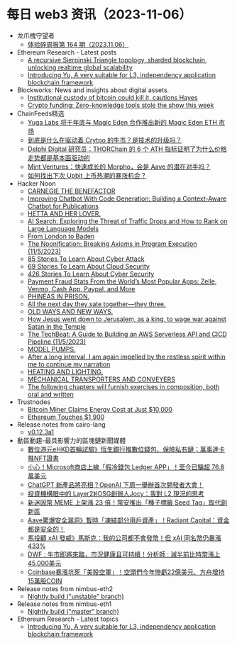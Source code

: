 # 每日 web3 资讯（2023-11-06）

- 龙爪槐守望者
  - [体验碎周报第 164 期（2023.11.06）](https://www.ftium4.com/ux-weekly-164.html)
- Ethereum Research - Latest posts
  - [A recursive Sierpinski Triangle topology, sharded blockchain, unlocking realtime global scalability](https://ethresear.ch/t/a-recursive-sierpinski-triangle-topology-sharded-blockchain-unlocking-realtime-global-scalability/17263/3)
  - [Introducing Yu, A very suitable for L3, independency application blockchain framework](https://ethresear.ch/t/introducing-yu-a-very-suitable-for-l3-independency-application-blockchain-framework/17302/1)
- Blockworks: News and insights about digital assets.
  - [Institutional custody of bitcoin could kill it, cautions Hayes](https://blockworks.co/news/institutional-bitcoin-blackrock-otm)
  - [Crypto funding: Zero-knowledge tools stole the show this week](https://blockworks.co/news/zero-knowledge-animoca-uniswap)
- ChainFeeds精选
  - [Yuga Labs 将于年底与 Magic Eden 合作推出新的 Magic Eden ETH 市场](https://twitter.com/yugalabs/status/1720757313676488927)
  - [到底是什么在驱动着 Crytpo 的牛市？是技术的升级吗？](https://mirror.xyz/lucidafund.eth/ZUbquhIfl0qJ_AOtnKWNnC4DJ5GpzECy7jvtsJr32F0)
  - [Delphi Digital 研究员：THORChain 的 6 个 ATH 指标证明了为什么价格走势都是基本面驱动的](https://x.com/cannngurel/status/1720488689317384307)
  - [Mint Ventures：快速成长的 Morpho，会是 Aave 的潜在对手吗？](https://research.mintventures.fund/2023/11/02/zh-will-fast-growing-morpho-pose-a-potential-competitor-to-aave/)
  - [如何找出下次 Upbit 上币热潮的暴涨机会？](https://x.com/jzinvest_xyz/status/1720731723410071808)
- Hacker Noon
  - [CARNEGIE THE BENEFACTOR](https://hackernoon.com/carnegie-the-benefactor?source=rss)
  - [Improving Chatbot With Code Generation: Building a Context-Aware Chatbot for Publications](https://hackernoon.com/improving-chatbot-with-code-generation-building-a-context-aware-chatbot-for-publications?source=rss)
  - [HETTA AND HER LOVER.](https://hackernoon.com/hetta-and-her-lover?source=rss)
  - [AI Search: Exploring the Threat of Traffic Drops and How to Rank on Large Language Models](https://hackernoon.com/ai-search-exploring-the-threat-of-traffic-drops-and-how-to-rank-on-large-language-models?source=rss)
  - [From London to Baden](https://hackernoon.com/from-london-to-baden?source=rss)
  - [The Noonification: Breaking Axioms in Program Execution (11/5/2023)](https://hackernoon.com/11-5-2023-noonification?source=rss)
  - [85 Stories To Learn About Cyber Attack](https://hackernoon.com/85-stories-to-learn-about-cyber-attack?source=rss)
  - [69 Stories To Learn About Cloud Security](https://hackernoon.com/69-stories-to-learn-about-cloud-security?source=rss)
  - [426 Stories To Learn About Cyber Security](https://hackernoon.com/426-stories-to-learn-about-cyber-security?source=rss)
  - [Payment Fraud Stats From the World’s Most Popular Apps: Zelle, Venmo, Cash App, Paypal, and More](https://hackernoon.com/payment-fraud-stats-from-the-worlds-most-popular-apps-zelle-venmo-cash-app-paypal-and-more?source=rss)
  - [PHINEAS IN PRISON.](https://hackernoon.com/phineas-in-prison?source=rss)
  - [All the next day they sate together—they three.](https://hackernoon.com/all-the-next-day-they-sate-togetherthey-three?source=rss)
  - [OLD WAYS AND NEW WAYS.](https://hackernoon.com/old-ways-and-new-ways?source=rss)
  - [How Jesus went down to Jerusalem, as a king, to wage war against Satan in the Temple](https://hackernoon.com/how-jesus-went-down-to-jerusalem-as-a-king-to-wage-war-against-satan-in-the-temple?source=rss)
  - [The TechBeat: A Guide to Building an AWS Serverless API and CICD Pipeline (11/5/2023)](https://hackernoon.com/11-5-2023-techbeat?source=rss)
  - [MODEL PUMPS.](https://hackernoon.com/model-pumps?source=rss)
  - [After a long interval, I am again impelled by the restless spirit within me to continue my narration](https://hackernoon.com/after-a-long-interval-i-am-again-impelled-by-the-restless-spirit-within-me-to-continue-my-narration?source=rss)
  - [HEATING AND LIGHTING.](https://hackernoon.com/heating-and-lighting?source=rss)
  - [MECHANICAL TRANSPORTERS AND CONVEYERS](https://hackernoon.com/mechanical-transporters-and-conveyers?source=rss)
  - [The following chapters will furnish exercises in composition, both oral and written](https://hackernoon.com/the-following-chapters-will-furnish-exercises-in-composition-both-oral-and-written?source=rss)
- Trustnodes
  - [Bitcoin Miner Claims Energy Cost at Just $10,000](https://www.trustnodes.com/2023/11/05/bitcoin-miner-claims-energy-cost-just-10000)
  - [Ethereum Touches $1,900](https://www.trustnodes.com/2023/11/05/ethereum-touches-1900)
- Release notes from cairo-lang
  - [v0.12.3a1](https://github.com/starkware-libs/cairo-lang/releases/tag/v0.12.3a1)
- 動區動趨-最具影響力的區塊鏈新聞媒體
  - [數位港元eHKD首輪試驗》恆生銀行推數位錢包、保險私有鏈；萬事達卡推NFT證書](https://www.blocktempo.com/digital-port-dollar-ehkd-completes-first-round-of-trials/)
  - [小心！Microsoft商店上線「假冷錢包 Ledger APP」！至今已騙超 76.8 萬美元](https://www.blocktempo.com/a-fake-ledger-live-app-on-the-official-microsoft/)
  - [ChatGPT 新產品將亮相？OpenAI 下周一舉辦首次開發者大會！](https://www.blocktempo.com/openai-devday-is-in-a-week/)
  - [投資機構眼中的 Layer2》IOSG創辦人Jocy：我對 L2 現況的思考](https://www.blocktempo.com/institutional-investors-perspective-on-layer-2-growth-challenges-ecosystem-collaboration-and-future-trends/)
  - [新迷因幣 MEME 上架漲 23 倍！幣安推出「種子標籤 Seed Tag」取代創新區](https://www.blocktempo.com/binance-replaced-our-innovation-zone-with-seed-tags/)
  - [Aave驚爆安全漏洞》暫時「凍結部分用戶資產」！Radiant Capital：資金都是安全的！](https://www.blocktempo.com/aave-temporarily-halts-v2-on-ethereum-and-restricts-specific-assets-on-v3-in-response-to-the-reported-problem/)
  - [馬投顧 xAI 發威》馬斯克：我的公司都不會發幣！但 xAI 同名幣仍暴漲433%](https://www.blocktempo.com/the-xai-opens-up-the-grok-model-the-homonymous-meme-coin-soars-433/)
  - [DWF : 牛市即將來臨，市況健康且可持續！分析師 : 減半前比特幣漲上45,000美元](https://www.blocktempo.com/is-the-bitcoin-bull-market-here-analysts-suggest-that-it-will-reach-50000-soon/)
  - [Coinbase暴漲坑死「美股空軍」！空頭們今年慘虧22億美元、方舟增持15萬股COIN](https://www.blocktempo.com/coinbase-short-sellers-lose-2-2b-in-2023/)
- Release notes from nimbus-eth2
  - [Nightly build ("unstable" branch)](https://github.com/status-im/nimbus-eth2/releases/tag/nightly)
- Release notes from nimbus-eth1
  - [Nightly build ("master" branch)](https://github.com/status-im/nimbus-eth1/releases/tag/nightly)
- Ethereum Research - Latest topics
  - [Introducing Yu, A very suitable for L3, independency application blockchain framework](https://ethresear.ch/t/introducing-yu-a-very-suitable-for-l3-independency-application-blockchain-framework/17302)
